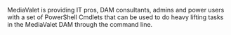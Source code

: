 MediaValet is providing IT pros, DAM consultants, admins and power users with a set of PowerShell Cmdlets that can be used to do heavy lifting tasks in the MediaValet DAM through the command line.
